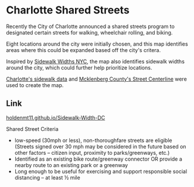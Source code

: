 # Charlotte Shared Streets

Recently the City of Charlotte announced a shared streets program to designated certain streets for walking, wheelchair rolling, and biking. 

Eight locations around the city were initially chosen, and this map identifies areas where this could be expanded based off the city's critera. 

Inspired by [Sidewalk Widths NYC](https://github.com/meliharvey/sidewalkwidths-nyc), the map also identifies sidewalk widths around the city, which could further help prioritize locations.

 [Charlotte's sidewalk data](https://opendata.dc.gov/datasets/sidewalks) and [Mcklenberg County's Street Centerline](http://maps.co.mecklenburg.nc.us/openmapping/data.html?search=centerline) were used to create the map.

## Link
[holdenmt11.github.io/Sidewalk-Width-DC](https://holdenmt11.github.io/Charlotte-Shared-Streets)

Shared Street Criteria
- low-speed (30mph or less), non-thoroughfare streets are eligible (Streets signed over 30 mph may be considered in the future based on other factors – citizen input, proximity to parks/greenways, etc.)
- Identified as an existing bike route/greenway connector OR provide a nearby route to an existing park or a greenway   
- Long enough to be useful for exercising and support responsible social distancing – at least ½ mile

